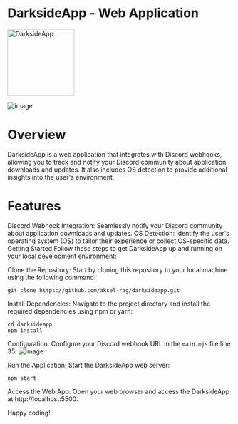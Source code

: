# DarksideApp - Web Application
<img src="https://app.darksidepanel.com/other/img/logo2.png" alt="DarksideApp" width="150">

![image](https://github.com/jibzdev/darksideapp/assets/67398418/3f5a0949-3a38-49d7-9637-0fe1db301b4b)

# Overview
DarksideApp is a web application that integrates with Discord webhooks, allowing you to track and notify your Discord community about application downloads and updates. It also includes OS detection to provide additional insights into the user's environment.

# Features
Discord Webhook Integration: Seamlessly notify your Discord community about application downloads and updates.
OS Detection: Identify the user's operating system (OS) to tailor their experience or collect OS-specific data.
Getting Started
Follow these steps to get DarksideApp up and running on your local development environment:

Clone the Repository: Start by cloning this repository to your local machine using the following command:

```
git clone https://github.com/aksel-rag/darksideapp.git
```

Install Dependencies: Navigate to the project directory and install the required dependencies using npm or yarn:
```
cd darksideapp
npm install
```

Configuration: Configure your Discord webhook URL in the ```main.mjs``` file line 35.
![image](https://github.com/aksel-rag/darksideapp/assets/67398418/332d1b86-e0fa-4172-ac4a-be02b2585977)


Run the Application: Start the DarksideApp web server:
```
npm start
```

Access the Web App: Open your web browser and access the DarksideApp at http://localhost:5500.

Happy coding!
